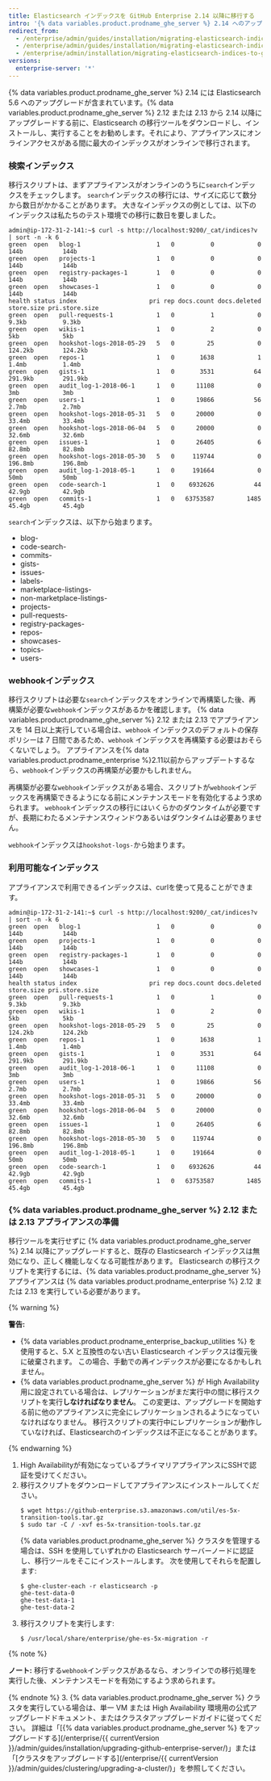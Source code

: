 ```yaml
---
title: Elasticsearch インデックスを GitHub Enterprise 2.14 以降に移行する
intro: '{% data variables.product.prodname_ghe_server %} 2.14 へのアップグレードを準備するには、移行スクリプトを使用してインデックスを Elasticsearch 5.6 に移行する必要があります。'
redirect_from:
  - /enterprise/admin/guides/installation/migrating-elasticsearch-indices-to-github-enterprise-2-14-or-later/
  - /enterprise/admin/guides/installation/migrating-elasticsearch-indices-to-github-enterprise-server-2-14-or-later
  - /enterprise/admin/installation/migrating-elasticsearch-indices-to-github-enterprise-server-214-or-later
versions:
  enterprise-server: '*'
---
```


{% data variables.product.prodname_ghe_server %} 2.14 には Elasticsearch 5.6 へのアップグレードが含まれています。{% data variables.product.prodname_ghe_server %} 2.12 または 2.13 から 2.14 以降にアップグレードする前に、Elasticsearch の移行ツールをダウンロードし、インストールし、実行することをお勧めします。それにより、アプライアンスにオンラインアクセスがある間に最大のインデックスがオンラインで移行されます。

### 検索インデックス

移行スクリプトは、まずアプライアンスがオンラインのうちに`search`インデックスをチェックします。 `search`インデックスの移行には、サイズに応じて数分から数日がかかることがあります。 大きなインデックスの例としては、以下のインデックスは私たちのテスト環境での移行に数日を要しました。

```
admin@ip-172-31-2-141:~$ curl -s http://localhost:9200/_cat/indices?v | sort -n -k 6
green  open   blog-1                     1   0          0            0       144b           144b
green  open   projects-1                 1   0          0            0       144b           144b
green  open   registry-packages-1        1   0          0            0       144b           144b
green  open   showcases-1                1   0          0            0       144b           144b
health status index                    pri rep docs.count docs.deleted store.size pri.store.size
green  open   pull-requests-1            1   0          1            0      9.3kb          9.3kb
green  open   wikis-1                    1   0          2            0        5kb            5kb
green  open   hookshot-logs-2018-05-29   5   0         25            0    124.2kb        124.2kb
green  open   repos-1                    1   0       1638            1      1.4mb          1.4mb
green  open   gists-1                    1   0       3531           64    291.9kb        291.9kb
green  open   audit_log-1-2018-06-1      1   0      11108            0        3mb            3mb
green  open   users-1                    1   0      19866           56      2.7mb          2.7mb
green  open   hookshot-logs-2018-05-31   5   0      20000            0     33.4mb         33.4mb
green  open   hookshot-logs-2018-06-04   5   0      20000            0     32.6mb         32.6mb
green  open   issues-1                   1   0      26405            6     82.8mb         82.8mb
green  open   hookshot-logs-2018-05-30   5   0     119744            0    196.8mb        196.8mb
green  open   audit_log-1-2018-05-1      1   0     191664            0       50mb           50mb
green  open   code-search-1              1   0    6932626           44     42.9gb         42.9gb
green  open   commits-1                  1   0   63753587         1485     45.4gb         45.4gb
```

`search`インデックスは、以下から始まります。

- blog-
- code-search-
- commits-
- gists-
- issues-
- labels-
- marketplace-listings-
- non-marketplace-listings-
- projects-
- pull-requests-
- registry-packages-
- repos-
- showcases-
- topics-
- users-

### webhookインデックス

移行スクリプトは必要な`search`インデックスをオンラインで再構築した後、再構築が必要な`webhook`インデックスがあるかを確認します。 {% data variables.product.prodname_ghe_server %} 2.12 または 2.13 でアプライアンスを 14 日以上実行している場合は、`webhook` インデックスのデフォルトの保存ポリシーは 7 日間であるため、`webhook` インデックスを再構築する必要はおそらくないでしょう。 アプライアンスを{% data variables.product.prodname_enterprise %}2.11以前からアップデートするなら、`webhook`インデックスの再構築が必要かもしれません。

再構築が必要な`webhook`インデックスがある場合、スクリプトが`webhook`インデックスを再構築できるようになる前にメンテナンスモードを有効化するよう求められます。 `webhook`インデックスの移行にはいくらかのダウンタイムが必要ですが、長期にわたるメンテナンスウィンドウあるいはダウンタイムは必要ありません。

`webhook`インデックスは`hookshot-logs-`から始まります。

### 利用可能なインデックス

アプライアンスで利用できるインデックスは、curlを使って見ることができます。

```
admin@ip-172-31-2-141:~$ curl -s http://localhost:9200/_cat/indices?v | sort -n -k 6
green  open   blog-1                     1   0          0            0       144b           144b
green  open   projects-1                 1   0          0            0       144b           144b
green  open   registry-packages-1        1   0          0            0       144b           144b
green  open   showcases-1                1   0          0            0       144b           144b
health status index                    pri rep docs.count docs.deleted store.size pri.store.size
green  open   pull-requests-1            1   0          1            0      9.3kb          9.3kb
green  open   wikis-1                    1   0          2            0        5kb            5kb
green  open   hookshot-logs-2018-05-29   5   0         25            0    124.2kb        124.2kb
green  open   repos-1                    1   0       1638            1      1.4mb          1.4mb
green  open   gists-1                    1   0       3531           64    291.9kb        291.9kb
green  open   audit_log-1-2018-06-1      1   0      11108            0        3mb            3mb
green  open   users-1                    1   0      19866           56      2.7mb          2.7mb
green  open   hookshot-logs-2018-05-31   5   0      20000            0     33.4mb         33.4mb
green  open   hookshot-logs-2018-06-04   5   0      20000            0     32.6mb         32.6mb
green  open   issues-1                   1   0      26405            6     82.8mb         82.8mb
green  open   hookshot-logs-2018-05-30   5   0     119744            0    196.8mb        196.8mb
green  open   audit_log-1-2018-05-1      1   0     191664            0       50mb           50mb
green  open   code-search-1              1   0    6932626           44     42.9gb         42.9gb
green  open   commits-1                  1   0   63753587         1485     45.4gb         45.4gb
```

### {% data variables.product.prodname_ghe_server %} 2.12 または 2.13 アプライアンスの準備

移行ツールを実行せずに {% data variables.product.prodname_ghe_server %} 2.14 以降にアップグレードすると、既存の Elasticsearch インデックスは無効になり、正しく機能しなくなる可能性があります。 Elasticsearch の移行スクリプトを実行するには、{% data variables.product.prodname_ghe_server %} アプライアンスは {% data variables.product.prodname_enterprise %} 2.12 または 2.13 を実行している必要があります。

{% warning %}

**警告:**
- {% data variables.product.prodname_enterprise_backup_utilities %} を使用すると、5.X と互換性のない古い Elasticsearch インデックスは復元後に破棄されます。 この場合、手動での再インデックスが必要になるかもしれません。
- {% data variables.product.prodname_ghe_server %} が High Availability 用に設定されている場合は、レプリケーションがまだ実行中の間に移行スクリプトを実行**しなければなりません**。 この変更は、アップグレードを開始する前に他のアプライアンスに完全にレプリケーションされるようになっていなければなりません。 移行スクリプトの実行中にレプリケーションが動作していなければ、Elasticsearchのインデックスは不正になることがあります。

{% endwarning %}

1. High Availabilityが有効になっているプライマリアプライアンスにSSHで認証を受けてください。
2. 移行スクリプトをダウンロードしてアプライアンスにインストールしてください。
   ```shell
   $ wget https://github-enterprise.s3.amazonaws.com/util/es-5x-transition-tools.tar.gz
   $ sudo tar -C / -xvf es-5x-transition-tools.tar.gz
   ```
   {% data variables.product.prodname_ghe_server %} クラスタを管理する場合は、SSH を使用していずれかの Elasticsearch サーバーノードに認証し、移行ツールをそこにインストールします。 次を使用してそれらを配置します:
    ```shell
    $ ghe-cluster-each -r elasticsearch -p
    ghe-test-data-0
    ghe-test-data-1
    ghe-test-data-2
    ```
2. 移行スクリプトを実行します:
   ```shell
   $ /usr/local/share/enterprise/ghe-es-5x-migration -r
   ```
 {% note %}

 **ノート:** 移行する`webhook`インデックスがあるなら、オンラインでの移行処理を実行した後、メンテナンスモードを有効にするよう求められます。

 {% endnote %}
3. {% data variables.product.prodname_ghe_server %} クラスタを実行している場合は、単一 VM または High Availability 環境用の公式アップグレードドキュメント、またはクラスタアップグレードガイドに従ってください。 詳細は「[{% data variables.product.prodname_ghe_server %} をアップグレードする](/enterprise/{{ currentVersion }}/admin/guides/installation/upgrading-github-enterprise-server/)」または「[クラスタをアップグレードする](/enterprise/{{ currentVersion }}/admin/guides/clustering/upgrading-a-cluster/)」を参照してください。

